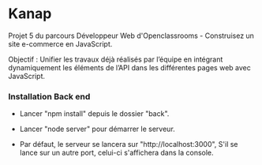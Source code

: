 # Kanap 

Projet 5 du parcours Développeur Web d'Openclassrooms - Construisez un site e-commerce en JavaScript.

Objectif : Unifier les travaux déjà réalisés par l’équipe en intégrant dynamiquement les éléments de l’API dans les différentes pages web avec JavaScript.


### Installation Back end ###

- Lancer "npm install" depuis le dossier "back".

- Lancer "node server" pour démarrer le serveur. 

- Par défaut, le serveur se lancera sur "http://localhost:3000", S'il se lance sur un autre port, celui-ci s'affichera dans la console.
